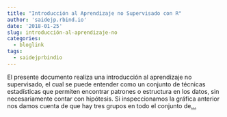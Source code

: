 ```yaml
---
title: "Introducción al Aprendizaje no Supervisado con R"
author: 'saidejp.rbind.io'
date: '2018-01-25'
slug: introducción-al-aprendizaje-no
categories:
  - bloglink
tags:
  - saidejprbindio
---
```


El presente documento realiza una introducción al aprendizaje no supervisado, el cual se puede entender como un conjunto de técnicas estadísticas que permiten encontrar patrones o estructura en los datos, sin necesariamente contar con hipótesis. Si inspeccionamos la gráfica anterior nos damos cuenta de que hay tres grupos en todo el conjunto de[... <i class="fas fa-external-link-alt"></i>](https://saidejp.rbind.io/post/aprendizaje-supervisado/)


